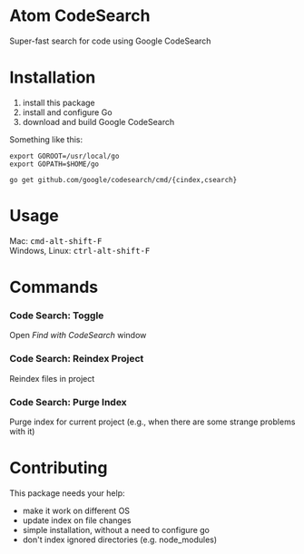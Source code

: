 # Atom CodeSearch

Super-fast search for code using Google CodeSearch

# Installation

1. install this package
2. install and configure Go
3. download and build Google CodeSearch

Something like this:

```
export GOROOT=/usr/local/go
export GOPATH=$HOME/go

go get github.com/google/codesearch/cmd/{cindex,csearch}
```

# Usage

Mac: <kbd>cmd-alt-shift-F</kbd>  
Windows, Linux: <kbd>ctrl-alt-shift-F</kbd>

# Commands

### Code Search: Toggle

Open *Find with CodeSearch* window

### Code Search: Reindex Project

Reindex files in project

### Code Search: Purge Index

Purge index for current project (e.g., when there are some strange problems with it)

# Contributing

This package needs your help:
- make it work on different OS
- update index on file changes
- simple installation, without a need to configure go
- don't index ignored directories (e.g. node_modules)
